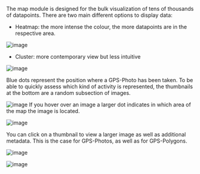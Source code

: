 The map module is designed for the bulk visualization of tens of thousands of datapoints. There are two main different options to display data:

* Heatmap: the more intense the colour, the more datapoints are in the respective area. 

![image](https://github.com/Wells-for-Zoe/book/assets/97762115/98bbabc8-6170-4390-ad67-c0a13aea28be)


* Cluster: more contemporary view but less intuitive

![image](https://github.com/Wells-for-Zoe/book/assets/97762115/121a2a5b-c4d8-4994-bcfb-ccb239dbdc7a)

Blue dots represent the position where a GPS-Photo has been taken. To be able to quickly assess which kind of activity is represented, the thumbnails at the bottom are a random subsection of images. 



![image](https://github.com/Wells-for-Zoe/book/assets/97762115/394053ac-5f92-4272-8bfc-23074b7182e3)
If you hover over an image a larger dot indicates in which area of the map the image is located. 


![image](https://github.com/Wells-for-Zoe/book/assets/97762115/930c41a7-06ad-49ed-b7f9-4e35a1fd320b)

You can click on a thumbnail to view a larger image as well as additional metadata. This is the case for GPS-Photos, as well as for GPS-Polygons. 

![image](https://github.com/Wells-for-Zoe/book/assets/97762115/91e00d8c-73a8-4453-a812-c96e401a22d9)

![image](https://github.com/Wells-for-Zoe/book/assets/97762115/47f0bb3b-53a5-43f4-bcd0-3e11c6397f2c)



